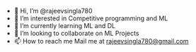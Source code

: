 - 👋 Hi, I’m @rajeevsingla780
- 👀 I’m interested in Competitive programming and ML
- 🌱 I’m currently learning ML and DL
- 💞️ I’m looking to collaborate on ML Projects
- 📫 How to reach me Mail me at rajeevsingla780@gmail.com

<!---
rajeevsingla780/rajeevsingla780 is a ✨ special ✨ repository because its `README.md` (this file) appears on your GitHub profile.
You can click the Preview link to take a look at your changes.
--->
